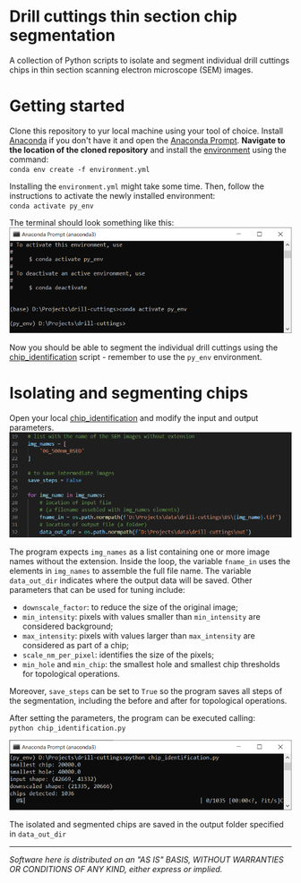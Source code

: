 # Drill cuttings thin section chip segmentation

A collection of Python scripts to isolate and segment individual drill cuttings chips in thin section scanning electron microscope (SEM) images. 

# Getting started
Clone this repository to yur local machine using your tool of choice. Install [Anaconda](https://www.anaconda.com/) if you don't have it and open the [Anaconda Prompt](https://docs.anaconda.com/anaconda/user-guide/getting-started/). **Navigate to the location of the cloned repository** and install the [environment](environment.yml) using the command:  
`conda env create -f environment.yml`

Installing the `environment.yml` might take some time. 
Then, follow the instructions to activate the newly installed environment:  
`conda activate py_env`

The terminal should look something like this:  
![Terminal example](./resources/prompt_env.PNG)

Now you should be able to segment the individual drill cuttings using the [chip_identification](./chip_identification.py) script - remember to use the `py_env` environment.

# Isolating and segmenting chips
Open your local [chip_identification](./chip_identification.py) and modify the input and output parameters. 
![IO parameters](./resources/params_io.PNG)

The program expects `img_names` as a list containing one or more image names without the extension. Inside the loop, the variable `fname_in` uses the elements in `img_names` to assemble the full file name. The variable `data_out_dir` indicates where the output data will be saved. Other parameters that can be used for tuning include: 
- `downscale_factor`: to reduce the size of the original image;
- `min_intensity`: pixels with values smaller than `min_intensity` are considered background;  
- `max_intensity`: pixels with values larger than `max_intensity` are considered as part of a chip;
- `scale_nm_per_pixel`: identifies the size of the pixels;
- `min_hole` and `min_chip`: the smallest hole and smallest chip thresholds for topological operations. 

Moreover, `save_steps` can be set to `True` so the program saves all steps of the segmentation, including the before and after for topological operations. 

After setting the parameters, the program can be executed calling:  
`python chip_identification.py`

![Execution](./resources/prompt_exec.PNG)

The isolated and segmented chips are saved in the output folder specified in `data_out_dir`

*******************************************************************************************************************
_Software here is distributed on an "AS IS" BASIS, WITHOUT WARRANTIES OR CONDITIONS OF ANY KIND, either express or implied._

